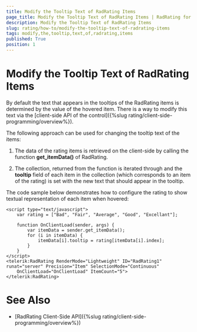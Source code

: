 ```yaml
---
title: Modify the Tooltip Text of RadRating Items
page_title: Modify the Tooltip Text of RadRating Items | RadRating for ASP.NET AJAX Documentation
description: Modify the Tooltip Text of RadRating Items
slug: rating/how-to/modify-the-tooltip-text-of-radrating-items
tags: modify,the,tooltip,text,of,radrating,items
published: True
position: 1
---
```


# Modify the Tooltip Text of RadRating Items

By default the text that appears in the tooltips of the RadRating items is determined by the value of the hovered item. There is a way to modify this text via the [client-side API of the control]({%slug rating/client-side-programming/overview%}).

The following approach can be used for changing the tooltip text of the items:

1. The data of the rating items is retrieved on the client-side by calling the function **get_itemData()** of RadRating.

1. The collection, returned from the function is iterated through and the **tooltip** field of each item in the collection (which corresponds to an item of the rating) is set with the new text that should appear in the tooltip.

The code sample below demonstrates how to configure the rating to show textual representation of each item when hovered:

````ASP.NET
<script type="text/javascript">
	var rating = ["Bad", "Fair", "Average", "Good", "Excellant"];

	function OnClientLoad(sender, args) {
		var itemData = sender.get_itemData();
		for (i in itemData) {
			itemData[i].tooltip = rating[itemData[i].index];
		}
	}
</script>
<telerik:RadRating RenderMode="Lightweight" ID="RadRating1" runat="server" Precision="Item" SelectionMode="Continuous"
	OnClientLoad="OnClientLoad" ItemCount="5">
</telerik:RadRating>
````

# See Also

 * [RadRating Client-Side API]({%slug rating/client-side-programming/overview%})
